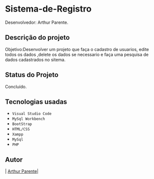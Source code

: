 # Sistema-de-Registro

Desenvolvedor: Arthur Parente.

## Descrição do projeto

Objetivo:Desenvolver um projeto que faça o cadastro de usuarios, edite todos os dados ,delete os dados se necessario e faça uma pesquisa de dados cadastrados no sitema.

## Status do Projeto

Concluído.

## Tecnologias usadas

- `Visual Studio Code`
- `MySql Workbench`
- `BootStrap`
- `HTML/CSS`
- `Xampp`
- `MySql`
- `PHP`

## Autor

| [Arthur Parente</sub>](https://github.com/arthurparente26)|
